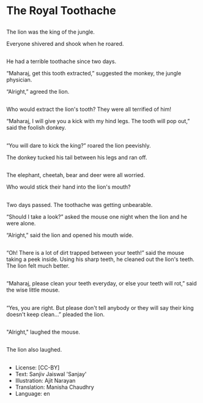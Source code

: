 # The Royal Toothache

##
The lion was the king of the jungle.

Everyone shivered and shook when he roared.

##
He had a terrible toothache since two days.

“Maharaj, get this tooth extracted,” suggested the monkey, the jungle physician.

“Alright,” agreed the lion.

##
Who would extract the lion's tooth? They were all terrified of him!

“Maharaj, I will give you a kick with my hind legs. The tooth will pop out,” said the foolish donkey.

##
“You will dare to kick the king?” roared the lion peevishly.

The donkey tucked his tail between his legs and ran off.

##
The elephant, cheetah, bear and deer were all worried.

Who would stick their hand into the lion's mouth?

##
Two days passed. The toothache was getting unbearable.

“Should I take a look?” asked the mouse one night when the lion and he were alone.

“Alright,” said the lion and opened his mouth wide.

##
“Oh! There is a lot of dirt trapped between your teeth!” said the mouse taking a peek inside. Using his sharp teeth, he cleaned out the lion's teeth. The lion felt much better.

##
“Maharaj, please clean your teeth everyday, or else your teeth will rot,” said the wise little mouse.

##
“Yes, you are right. But please don't tell anybody or they will say their king doesn't keep clean...” pleaded the lion.

##
"Alright," laughed the mouse.

##
The lion also laughed.

##
* License: [CC-BY]
* Text: Sanjiv Jaiswal 'Sanjay'
* Illustration: Ajit Narayan
* Translation: Manisha Chaudhry
* Language: en
